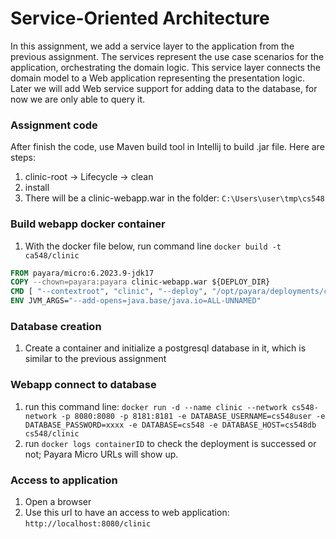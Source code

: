 # Service-Oriented Architecture

In this assignment, we add a service layer to the application from the previous assignment.  The services represent the use case scenarios for the application, orchestrating the domain logic.  This service layer connects the domain model to a Web application representing the presentation logic.  Later we will add Web service support for adding data to the database, for now we are only able to query it.

### Assignment code
After finish the code, use Maven build tool in Intellij to build .jar file. Here are steps:
1. clinic-root -> Lifecycle -> clean
2. install
3. There will be a clinic-webapp.war in the folder: ```C:\Users\user\tmp\cs548```

### Build webapp docker container
1. With the docker file below, run command line ```docker build -t ca548/clinic```
```Dockerfile
FROM payara/micro:6.2023.9-jdk17
COPY --chown=payara:payara clinic-webapp.war ${DEPLOY_DIR}
CMD [ "--contextroot", "clinic", "--deploy", "/opt/payara/deployments/clinic-webapp.war" ]
ENV JVM_ARGS="--add-opens=java.base/java.io=ALL-UNNAMED"
```

### Database creation 
1. Create a container and initialize a postgresql database in it, which is similar to the previous assignment

### Webapp connect to database
1. run this command line: ```docker run -d --name clinic --network cs548-network -p 8080:8080 -p 8181:8181 -e DATABASE_USERNAME=cs548user -e DATABASE_PASSWORD=xxxx -e DATABASE=cs548 -e DATABASE_HOST=cs548db cs548/clinic```
2. run ```docker logs containerID``` to check the deployment is successed or not; Payara Micro URLs will show up.

### Access to application
1. Open a browser
2. Use this url to have an access to web application: ```http://localhost:8080/clinic```
